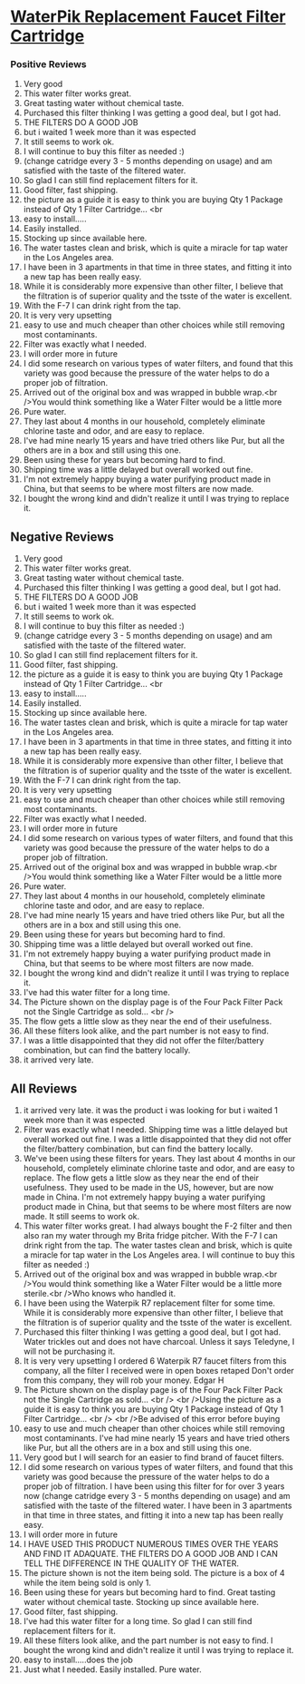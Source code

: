 # [WaterPik Replacement Faucet Filter Cartridge](https://products.checkmycream.com/products/waterpik-replacement-faucet-filter-cartridge.html)

### Positive Reviews

<ol>
      <li>Very good</li>
      <li>This water filter works great.  </li>
      <li>Great tasting water without chemical taste.</li>
      <li>Purchased this filter thinking I was getting a good deal, but I got had.</li>
      <li>THE FILTERS DO A GOOD JOB</li>
      <li>but i waited 1 week more than it was espected</li>
      <li>It still seems to work ok.</li>
      <li>I will continue to buy this filter as needed :)</li>
      <li>(change catridge every 3 - 5 months depending on usage) and am satisfied with the taste of the filtered water.</li>
      <li>So glad I can still find replacement filters for it.</li>
      <li>Good filter, fast shipping.</li>
      <li>the picture as a guide it is easy to think you are buying Qty 1 Package instead of Qty 1 Filter Cartridge... &lt;br</li>
      <li>easy to install.....</li>
      <li>Easily installed.  </li>
      <li>Stocking up since available here.</li>
      <li>The water tastes clean and brisk, which is quite a miracle for tap water in the Los Angeles area.  </li>
      <li>I have been in 3 apartments in that time in three states, and fitting it into a new tap has been really easy.</li>
      <li>While it is considerably more expensive than other filter, I believe that the filtration is of superior quality and the tsste of the water is excellent.</li>
      <li>With the F-7 I can drink right from the tap.  </li>
      <li>It is very very upsetting</li>
      <li>easy to use and much cheaper than other choices while still removing most contaminants.</li>
      <li>Filter was exactly what I needed.  </li>
      <li>I will order more in future</li>
      <li>I did some research on various types of water filters, and found that this variety was good because the pressure of the water helps to do a proper job of filtration.</li>
      <li>Arrived out of the original box and was wrapped in bubble wrap.&lt;br /&gt;You would think something like a Water Filter would be a little more</li>
      <li>Pure water.</li>
      <li>They last about 4 months in our household, completely eliminate chlorine taste and odor, and are easy to replace.</li>
      <li>I&#x27;ve had mine nearly 15 years and have tried others like Pur, but all the others are in a box and still using this one.</li>
      <li>Been using these for years but becoming hard to find.</li>
      <li>Shipping time was a little delayed but overall worked out fine.  </li>
      <li>I&#x27;m not extremely happy buying a water purifying product made in China, but that seems to be where most filters are now made.</li>
      <li>I bought the wrong kind and didn&#x27;t realize it until I was trying to replace it.</li>
</ol>


<h2>Negative Reviews</h2>
<ol>
<li> Very good</li>
<li> This water filter works great.  </li>
<li> Great tasting water without chemical taste.</li>
<li> Purchased this filter thinking I was getting a good deal, but I got had.</li>
<li> THE FILTERS DO A GOOD JOB</li>
<li> but i waited 1 week more than it was espected</li>
<li> It still seems to work ok.</li>
<li> I will continue to buy this filter as needed :)</li>
<li> (change catridge every 3 - 5 months depending on usage) and am satisfied with the taste of the filtered water.</li>
<li> So glad I can still find replacement filters for it.</li>
<li> Good filter, fast shipping.</li>
<li> the picture as a guide it is easy to think you are buying Qty 1 Package instead of Qty 1 Filter Cartridge... &lt;br</li>
<li> easy to install.....</li>
<li> Easily installed.  </li>
<li> Stocking up since available here.</li>
<li> The water tastes clean and brisk, which is quite a miracle for tap water in the Los Angeles area.  </li>
<li> I have been in 3 apartments in that time in three states, and fitting it into a new tap has been really easy.</li>
<li> While it is considerably more expensive than other filter, I believe that the filtration is of superior quality and the tsste of the water is excellent.</li>
<li> With the F-7 I can drink right from the tap.  </li>
<li> It is very very upsetting</li>
<li> easy to use and much cheaper than other choices while still removing most contaminants.</li>
<li> Filter was exactly what I needed.  </li>
<li> I will order more in future</li>
<li> I did some research on various types of water filters, and found that this variety was good because the pressure of the water helps to do a proper job of filtration.</li>
<li> Arrived out of the original box and was wrapped in bubble wrap.&lt;br /&gt;You would think something like a Water Filter would be a little more</li>
<li> Pure water.</li>
<li> They last about 4 months in our household, completely eliminate chlorine taste and odor, and are easy to replace.</li>
<li> I&#x27;ve had mine nearly 15 years and have tried others like Pur, but all the others are in a box and still using this one.</li>
<li> Been using these for years but becoming hard to find.</li>
<li> Shipping time was a little delayed but overall worked out fine.  </li>
<li> I&#x27;m not extremely happy buying a water purifying product made in China, but that seems to be where most filters are now made.</li>
<li> I bought the wrong kind and didn&#x27;t realize it until I was trying to replace it.</li>
<li> I&#x27;ve had this water filter for a long time.</li>
<li> The Picture shown on the display page is of the Four Pack Filter Pack not the Single Cartridge as sold... &lt;br /&gt;</li>
<li> The flow gets a little slow as they near the end of their usefulness.</li>
<li> All these filters look alike, and the part number is not easy to find.</li>
<li> I was a little disappointed that they did not offer the filter/battery combination, but can find the battery locally.</li>
<li> it arrived very late.</li>
</ol>

<h2>All Reviews</h2>

<ol>
    <li> it arrived very late. it was the product i was looking for but i waited 1 week more than it was espected</li>
    <li> Filter was exactly what I needed.  Shipping time was a little delayed but overall worked out fine.  I was a little disappointed that they did not offer the filter/battery combination, but can find the battery locally.</li>
    <li> We&#x27;ve been using these filters for years. They last about 4 months in our household, completely eliminate chlorine taste and odor, and are easy to replace. The flow gets a little slow as they near the end of their usefulness. They used to be made in the US, however, but are now made in China. I&#x27;m not extremely happy buying a water purifying product made in China, but that seems to be where most filters are now made. It still seems to work ok.</li>
    <li> This water filter works great.  I had always bought the F-2 filter and then also ran my water through my Brita fridge pitcher.  With the F-7 I can drink right from the tap.  The water tastes clean and brisk, which is quite a miracle for tap water in the Los Angeles area.  I will continue to buy this filter as needed :)</li>
    <li> Arrived out of the original box and was wrapped in bubble wrap.&lt;br /&gt;You would think something like a Water Filter would be a little more sterile.&lt;br /&gt;Who knows who handled it.</li>
    <li> I have been using the Waterpik R7 replacement filter for some time.  While it is considerably more expensive than other filter, I believe that the filtration is of superior quality and the tsste of the water is excellent.</li>
    <li> Purchased this filter thinking I was getting a good deal, but I got had. Water trickles out and does not have charcoal. Unless it says Teledyne, I will not be purchasing it.</li>
    <li> It is very very upsetting I ordered 6 Waterpik R7 faucet filters  from this company, all the filter I received were in open boxes retaped  Don&#x27;t order from this company, they will rob your money.  Edgar H</li>
    <li> The Picture shown on the display page is of the Four Pack Filter Pack not the Single Cartridge as sold... &lt;br /&gt; &lt;br /&gt;Using the picture as a guide it is easy to think you are buying Qty 1 Package instead of Qty 1 Filter Cartridge... &lt;br /&gt; &lt;br /&gt;Be advised of this error before buying</li>
    <li> easy to use and much cheaper than other choices while still removing most contaminants. I&#x27;ve had mine nearly 15 years and have tried others like Pur, but all the others are in a box and still using this one.</li>
    <li> Very good but I will search for an easier to find brand of faucet filters.</li>
    <li> I did some research on various types of water filters, and found that this variety was good because the pressure of the water helps to do a proper job of filtration. I have been using this filter for for over 3 years now (change catridge every 3 - 5 months depending on usage) and am satisfied with the taste of the filtered water. I have been in 3 apartments in that time in three states, and fitting it into a new tap has been really easy.</li>
    <li> I will order more in future</li>
    <li> I HAVE USED THIS PRODUCT NUMEROUS TIMES OVER THE YEARS AND FIND IT ADAQUATE.  THE FILTERS DO A GOOD JOB AND I CAN TELL THE DIFFERENCE IN THE QUALITY OF THE WATER.</li>
    <li> The picture shown is not the item being sold. The picture is a box of 4 while the item being sold is only 1.</li>
    <li> Been using these for years but becoming hard to find. Great tasting water without chemical taste. Stocking up since available here.</li>
    <li> Good filter, fast shipping.</li>
    <li> I&#x27;ve had this water filter for a long time. So glad I can still find replacement filters for it.</li>
    <li> All these filters look alike, and the part number is not easy to find. I bought the wrong kind and didn&#x27;t realize it until I was trying to replace it.</li>
    <li> easy to install.....does the job</li>
    <li> Just what I needed.  Easily installed.  Pure water.</li>
</ol>




